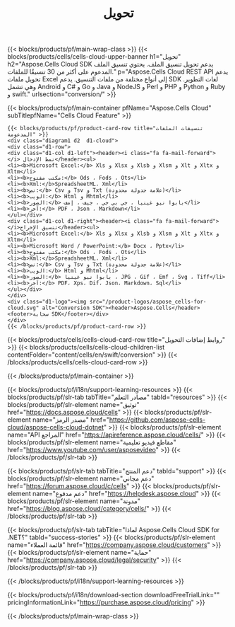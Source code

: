 ﻿---
title:  تحويل
description:  Aspose.Cells Cloud REST API يدعم تحويل ملفات Excel إلى أنواع مختلفة من ملفات التنسيق. يدعم SDK لغات التطوير. وهي تشمل Android و C# و Go و Java و NodeJS و Perl و PHP و Python و Ruby و swift.
url: /ar/swift/conversion/
---
{{< blocks/products/pf/main-wrap-class >}}
{{< blocks/products/cells/cells-cloud-upper-banner h1="تحويل" h2="Aspose.Cells Cloud SDK يدعم تحويل تنسيق الملف. يحتوي تنسيق الملف المدعوم على أكثر من 30 تنسيقًا للملفات." p="Aspose.Cells Cloud REST API يدعم تحويل ملفات Excel إلى أنواع مختلفة من ملفات التنسيق. يدعم SDK لغات التطوير. وهي تشمل Android و C# و Go و Java و NodeJS و Perl و PHP و Python و Ruby و swift." urlsection="conversion/" >}}

{{< blocks/products/pf/main-container pfName="Aspose.Cells Cloud" subTitlepfName="Cells Cloud Feature" >}}

	{{< blocks/products/pf/product-card-row title="تنسيقات الملفات المدعومة" >}}
	<div class="diagram1 d2  d1-cloud">
	<div class="d1-row">
	<div class="d1-col d1-left"><header><i class="fa fa-mail-forward"> </i> نمط الإدخال</header><ul>
	<li><b>Microsoft Excel:</b> Xls و Xlsx و Xlsb و Xlsm و Xlt و Xltx و Xltm</li>
	<li><b>مكتب مفتوح:</b> Ods ، Fods ، Ots</li>
	<li><b>Xml:</b>SpreadsheetML، Xml</li>
	<li><b>نص:</b> Csv و Tsv و Txt (علامة جدولة محدودة)</li>
	<li><b>الويب:</b> Html و Mhtml</li>
	<li><b>الصور:</b> بابوا نيو غينيا ، جي بي جي ، جيف ، إمف</li>
	<li><b>آخر:</b> PDF ، Json ، Markdown</li>
	</ul></div>
	<div class="d1-col d1-right"><header><i class="fa fa-mail-forward"> </i>تنسيق الإخراج</header><ul>
	<li><b>Microsoft Excel:</b> Xls و Xlsx و Xlsb و Xlsm و Xlt و Xltx و Xltm</li>
	<li><b>Microsoft Word / PowerPoint:</b> Docx ، Pptx</li>
	<li><b>مكتب مفتوح:</b> Ods ، Fods ، Ots</li>
	<li><b>Xml:</b>SpreadsheetML، Xml</li>
	<li><b>نص:</b> Csv و Tsv و Txt (علامة جدولة محدودة)</li>
	<li><b>الويب:</b> Html و Mhtml</li>
	<li><b>الصور:</b> بابوا نيو غينيا ، JPG ، Gif ، Emf ، Svg ، Tiff</li>
	<li><b>آخر:</b> PDF، Xps، Dif، Json، Markdown، Sql</li>
	</ul></div>
	</div>
	<div class="d1-logo"><img src="/product-logos/aspose_cells-for-cloud.svg" alt="Conversion SDK"><header>Aspose.Cells</header><footer>سحابة SDK</footer></div>
	</div>
	{{< /blocks/products/pf/product-card-row >}}
{{< blocks/products/cells/cells-cloud-card-row title="روابط إضافات التحويل" >}}
{{< blocks/products/cells/cells-cloud-children-list contentFolder="content/cells/en/swift/conversion" >}} 
{{< /blocks/products/cells/cells-cloud-card-row >}}


{{< /blocks/products/pf/main-container >}}

{{< blocks/products/pf/i18n/support-learning-resources >}}
{{< blocks/products/pf/slr-tab tabTitle="مصادر التعلم" tabId="resources" >}}
{{< blocks/products/pf/slr-element name="توثيق" href="https://docs.aspose.cloud/cells" >}}
{{< blocks/products/pf/slr-element name="مصدر الرمز" href="https://github.com/aspose-cells-cloud/aspose-cells-cloud-dotnet" >}}
{{< blocks/products/pf/slr-element name="API المراجع" href="https://apireference.aspose.cloud/cells/" >}}
{{< blocks/products/pf/slr-element name="مقاطع فيديو تعليمية" href="https://www.youtube.com/user/asposevideo" >}}
{{< /blocks/products/pf/slr-tab >}}

{{< blocks/products/pf/slr-tab tabTitle="دعم المنتج" tabId="support" >}}
{{< blocks/products/pf/slr-element name="دعم مجاني" href="https://forum.aspose.cloud/c/cells" >}}
{{< blocks/products/pf/slr-element name="دعم مدفوع" href="https://helpdesk.aspose.cloud" >}}
{{< blocks/products/pf/slr-element name="مدونة" href="https://blog.aspose.cloud/category/cells/" >}}
{{< /blocks/products/pf/slr-tab >}}

{{< blocks/products/pf/slr-tab tabTitle="لماذا Aspose.Cells Cloud SDK for .NET؟" tabId="success-stories" >}}
{{< blocks/products/pf/slr-element name="قائمة العملاء" href="https://company.aspose.cloud/customers" >}}
{{< blocks/products/pf/slr-element name="حماية" href="https://company.aspose.cloud/legal/security" >}}
{{< /blocks/products/pf/slr-tab >}}

{{< /blocks/products/pf/i18n/support-learning-resources >}}

{{< blocks/products/pf/i18n/download-section downloadFreeTrialLink="" pricingInformationLink="https://purchase.aspose.cloud/pricing" >}}

{{< /blocks/products/pf/main-wrap-class >}}
